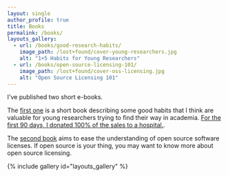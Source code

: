 ```yaml
---
layout: single
author_profile: true
title: Books
permalink: /books/
layouts_gallery:
  - url: /books/good-research-habits/
    image_path: /lost+found/cover-young-researchers.jpg
    alt: "1+5 Habits for Young Researchers"
  - url: /books/open-source-licensing-101/
    image_path: /lost+found/cover-oss-licensing.jpg
    alt: "Open Source Licensing 101"
---
```


I've published two short e-books.

The [first one](/books/good-research-habits/) is a short book describing some good habits that I think are valuable for young researchers trying to find their way in academia. [For the first 90 days, I donated 100% of the sales to a hospital.](/books/good-research-habits/).

The [second book](/books/open-source-licensing-101/) aims to ease the understanding of open source software licenses. If open source is your thing, you may want to know more about open source licensing.

{% include gallery id="layouts_gallery"  %}
